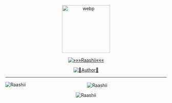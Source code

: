 
<div align="center">
  <p align="center">
<img src="https://i.ibb.co/zRQvzPc/IMG-20210730-104656-524.webp" alt="webp" width="150" height="150"/>
</p>
 <p align="center">
<a href="#"><img title="»»»Raashii«««" src="https://img.shields.io/badge/Raashii-white?colorA=%23ff0000&colorB=%23017e40&style=for-the-badge"></a>
</p>
  <p align="center">
<a href="https://github.com/Raashii/Zara"><img title="👾Author👾" src="https://img.shields.io/badge/Author-Raashii/Zara?color=black&style=for-the-badge&logo=github"></a>

</p>

----
<p align="center">
<p><img align="left" src="https://github-readme-stats.vercel.app/api/top-langs?username=Raashii&show_icons=true&theme=tokyonight&locale=en&layout=compact" alt="Raashii" /></p>

<p>&nbsp;<img align="center" src="https://github-readme-stats.vercel.app/api?username=Raashii&show_icons=true&theme=tokyonight&locale=en" alt="Raashii" /></p>

<p><img align="center" src="https://github-readme-streak-stats.herokuapp.com/?user=Raashii&theme=tokyonight" alt="Raashii" /></p>
</p>
